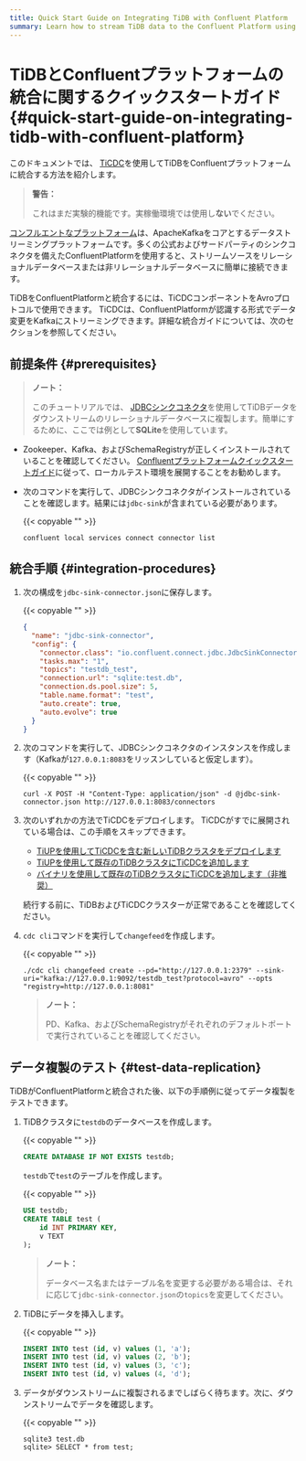 ```yaml
---
title: Quick Start Guide on Integrating TiDB with Confluent Platform
summary: Learn how to stream TiDB data to the Confluent Platform using TiCDC.
---
```


# TiDBとConfluentプラットフォームの統合に関するクイックスタートガイド {#quick-start-guide-on-integrating-tidb-with-confluent-platform}

このドキュメントでは、 [TiCDC](/ticdc/ticdc-overview.md)を使用してTiDBをConfluentプラットフォームに統合する方法を紹介します。

> **警告：**
>
> これはまだ実験的機能です。実稼働環境では使用し**ない**でください。

[コンフルエントなプラットフォーム](https://docs.confluent.io/current/platform.html)は、ApacheKafkaをコアとするデータストリーミングプラットフォームです。多くの公式およびサードパーティのシンクコネクタを備えたConfluentPlatformを使用すると、ストリームソースをリレーショナルデータベースまたは非リレーショナルデータベースに簡単に接続できます。

TiDBをConfluentPlatformと統合するには、TiCDCコンポーネントをAvroプロトコルで使用できます。 TiCDCは、ConfluentPlatformが認識する形式でデータ変更をKafkaにストリーミングできます。詳細な統合ガイドについては、次のセクションを参照してください。

## 前提条件 {#prerequisites}

> **ノート：**
>
> このチュートリアルでは、 [JDBCシンクコネクタ](https://docs.confluent.io/current/connect/kafka-connect-jdbc/sink-connector/index.html#load-the-jdbc-sink-connector)を使用してTiDBデータをダウンストリームのリレーショナルデータベースに複製します。簡単にするために、ここでは例として**SQLite**を使用しています。

-   Zookeeper、Kafka、およびSchemaRegistryが正しくインストールされていることを確認してください。 [Confluentプラットフォームクイックスタートガイド](https://docs.confluent.io/current/quickstart/ce-quickstart.html#ce-quickstart)に従って、ローカルテスト環境を展開することをお勧めします。

-   次のコマンドを実行して、JDBCシンクコネクタがインストールされていることを確認します。結果には`jdbc-sink`が含まれている必要があります。

    {{< copyable "" >}}

    ```shell
    confluent local services connect connector list
    ```

## 統合手順 {#integration-procedures}

1.  次の構成を`jdbc-sink-connector.json`に保存します。

    {{< copyable "" >}}

    ```json
    {
      "name": "jdbc-sink-connector",
      "config": {
        "connector.class": "io.confluent.connect.jdbc.JdbcSinkConnector",
        "tasks.max": "1",
        "topics": "testdb_test",
        "connection.url": "sqlite:test.db",
        "connection.ds.pool.size": 5,
        "table.name.format": "test",
        "auto.create": true,
        "auto.evolve": true
      }
    }
    ```

2.  次のコマンドを実行して、JDBCシンクコネクタのインスタンスを作成します（Kafkaが`127.0.0.1:8083`をリッスンしていると仮定します）。

    {{< copyable "" >}}

    ```shell
    curl -X POST -H "Content-Type: application/json" -d @jdbc-sink-connector.json http://127.0.0.1:8083/connectors
    ```

3.  次のいずれかの方法でTiCDCをデプロイします。 TiCDCがすでに展開されている場合は、この手順をスキップできます。

    -   [TiUPを使用してTiCDCを含む新しいTiDBクラスタをデプロイします](/ticdc/deploy-ticdc.md#deploy-a-new-tidb-cluster-that-includes-ticdc-using-tiup)
    -   [TiUPを使用して既存のTiDBクラスタにTiCDCを追加します](/ticdc/deploy-ticdc.md#add-ticdc-to-an-existing-tidb-cluster-using-tiup)
    -   [バイナリを使用して既存のTiDBクラスタにTiCDCを追加します（非推奨）](/ticdc/deploy-ticdc.md#add-ticdc-to-an-existing-tidb-cluster-using-binary-not-recommended)

    続行する前に、TiDBおよびTiCDCクラスターが正常であることを確認してください。

4.  `cdc cli`コマンドを実行して`changefeed`を作成します。

    {{< copyable "" >}}

    ```shell
    ./cdc cli changefeed create --pd="http://127.0.0.1:2379" --sink-uri="kafka://127.0.0.1:9092/testdb_test?protocol=avro" --opts "registry=http://127.0.0.1:8081"
    ```

    > **ノート：**
    >
    > PD、Kafka、およびSchemaRegistryがそれぞれのデフォルトポートで実行されていることを確認してください。

## データ複製のテスト {#test-data-replication}

TiDBがConfluentPlatformと統合された後、以下の手順例に従ってデータ複製をテストできます。

1.  TiDBクラスタに`testdb`のデータベースを作成します。

    {{< copyable "" >}}

    ```sql
    CREATE DATABASE IF NOT EXISTS testdb;
    ```

    `testdb`で`test`のテーブルを作成します。

    {{< copyable "" >}}

    ```sql
    USE testdb;
    CREATE TABLE test (
        id INT PRIMARY KEY,
        v TEXT
    );
    ```

    > **ノート：**
    >
    > データベース名またはテーブル名を変更する必要がある場合は、それに応じて`jdbc-sink-connector.json`の`topics`を変更してください。

2.  TiDBにデータを挿入します。

    {{< copyable "" >}}

    ```sql
    INSERT INTO test (id, v) values (1, 'a');
    INSERT INTO test (id, v) values (2, 'b');
    INSERT INTO test (id, v) values (3, 'c');
    INSERT INTO test (id, v) values (4, 'd');
    ```

3.  データがダウンストリームに複製されるまでしばらく待ちます。次に、ダウンストリームでデータを確認します。

    {{< copyable "" >}}

    ```shell
    sqlite3 test.db
    sqlite> SELECT * from test;
    ```
